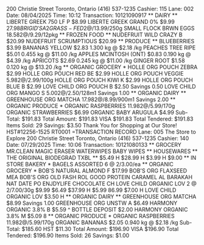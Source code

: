 200 Christie Street
Toronto, Ontario
(416) 537-1235
Cashier: 115
Lane: 002
Date: 08/04/2025
Time: 10:12
Transaction: 10121090917
** DAIRY **
LIBERTE GREEK 750 LF P
$8.99
LIBERTE GREEK GRAND 0%
$9.99
$27.98
BRIGID'S A2 GRASS-FED
2 @ /$13.99/250g
SMALL FLOCK BRWN EGGS $18.58
2 @ /$9.29/12pkg
** FROZEN FOOD **
NUDEFRUIT WILD CRAZY B $20.99
NUDEFRUIT SCRUMPTIOUS $20.99
** PRODUCE **
BLUEBERRIES
$3.99
BANANAS YELLOW
$2.83
1.300 kg @ $2.18 /kg
PEACHES TREE RIPE
$5.01
0.455 kg @ $11.00 /kg
APPLES MCINTOSH (ONT) $0.83
0.190 kg @ $4.39 /kg
APRICOTS
$2.69
0.245 kg @ $11.00 /kg
GINGER ROOT
$1.58
0.120 kg @ $13.20 /kg
** ORGANIC GROCERY *
HOLLE ORG POUCH ZEBRA
$2.99
HOLLE ORG POUCH RED BE
$2.99
HOLLE ORG POUCH VEGGIE
$5.98
2 @ /$2.99/100g
HOLLE ORG POUCH KIWI K
$2.99
HOLLE ORG POUCH BLUE B
$2.99
LOVE CHILD ORG POUCH B
$2.50
Savings
0.50
LOVE CHILD ORG MANGO S $5.00
2 @ /$2.50/128m1
Savings
1.00
** ORGANIC DAIRY **
GREENHOUSE ORG MATCHA $17.98
2 @ /$8.99/900m1
Savings
2.00
** ORGANIC PRODUCE *
ORGANIC RASPBERRIES
$11.98
2 @ /$5.99/170g
ORGANIC STRAWBERRIES
$6.99
ORGANIC BABY ARUGULA
$4.99
Sub-Total:
$191.83
Total Amount:
$191.83
VISA
$191.83
Total Tendered:
$191.83
Items Sold: 29
Savings:
$3.50
Thank You for Shopping
at Our Store!
HST#12256-1525 RT0001
=TRANSACTION RECORD
Lane: 005
The Store to Explore
200 Christie Street
Toronto, Ontario
(416) 537-1235
Cashier: 140
Date: 07/29/2025 Time: 10:06
Transaction: 10121080133
** GROCERY
MR.CLEAN MAGIC ERASER
WATERWIPES BABY WIPES
** HOUSEWARES **
THE ORIGINAL BIODEGRAD
TXBL **
$5.49 H
$28.99 H
$3.99 H
$9.00
** IN STORE BAKERY *
BAGELS ASSORTED
6 @ 2/3.00/ea
** ORGANIC GROCERY *
BOB'S NATURAL ALMOND F $17.99
BOB'S ORG FLAXSEED MEA
BOB'S ORG OLD FASH ROL
GOOD PROTEIN CARAMEL
AL BARAKAH NAT DATE PO
ENJDYLIFE CHOCOLATE CH
LOVE CHILD ORGANIC LOV
2 @ 2/7.00/30g
$9.99
$6.49
$37.99 H
$5.99
86.99
$7.00 H
LOVE CHILD ORGANIC LOV $3.50 H
** ORGANIC DAIRY **
GREENHOUSE ORG MATCHA
$8.99
Savings
1.00
GREENHOUSE ORG UNSTW A
$6.49
HARMONY ORGANIC 3.8% B
$5.59
^ BOTTLE DEPOSIT
$2.00
HARMONY ORGANIC 3.8% M
$5.09
8
** ORGANIC PRODUCE *
ORGANIC RASPBERRIES
$11.98
2 @ /$5.99/170g
ORGANIC BANANAS
$2.05
0.940 kg @ $2.18 /kg
Sub-Total:
$185.60
HST
$11.30
Total Amount:
$196.90
VISA $196.90
Total Tendered:
$196.90
Items Sold: 26
Savings:
$1.00
